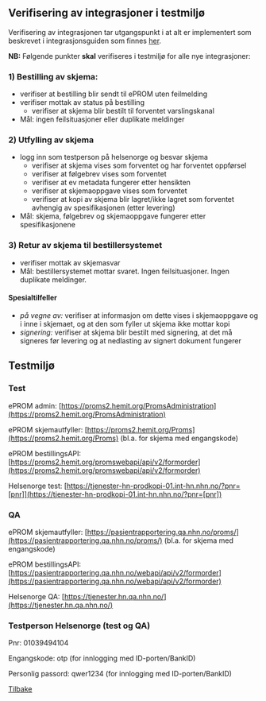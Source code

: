 
## Verifisering av integrasjoner i testmiljø

Verifisering av integrasjonen tar utgangspunkt i at alt er implementert som beskrevet i integrasjonsguiden som finnes [her](Integrasjonsguide). 

__NB:__ Følgende punkter __skal__ verifiseres i testmiljø for alle nye integrasjoner:

### 1) Bestilling av skjema:
- verifiser at bestilling blir sendt til ePROM uten feilmelding
- verifiser mottak av status på bestilling 
  - verifiser at skjema blir bestilt til forventet varslingskanal 
- Mål: ingen feilsituasjoner eller duplikate meldinger

### 2) Utfylling av skjema
- logg inn som testperson på helsenorge og besvar skjema 
  - verifiser at skjema vises som forventet og har forventet oppførsel   
  - verifiser at følgebrev vises som forventet
  - verifiser at ev metadata fungerer etter hensikten
  - verifiser at skjemaoppgave vises som forventet
  - verifiser at kopi av skjema blir lagret/ikke lagret som forventet avhengig av spesifikasjonen (etter levering)
- Mål: skjema, følgebrev og skjemaoppgave fungerer etter spesifikasjonene

### 3) Retur av skjema til bestillersystemet
- verifiser mottak av skjemasvar
- Mål: bestillersystemet mottar svaret. Ingen feilsituasjoner. Ingen duplikate meldinger.

#### Spesialtilfeller
  - _på vegne av:_ verifiser at informasjon om dette vises i skjemaoppgave og i inne i skjemaet, og at den som fyller ut skjema ikke mottar kopi
  - _signering:_ verifiser at skjema blir bestilt med signering, at det må signeres før levering og at nedlasting av signert dokument fungerer

## Testmiljø

### Test

ePROM admin: [https://proms2.hemit.org/PromsAdministration](https://proms2.hemit.org/PromsAdministration)

ePROM skjemautfyller: [https://proms2.hemit.org/Proms](https://proms2.hemit.org/Proms) (bl.a. for skjema med engangskode)

ePROM bestillingsAPI: [https://proms2.hemit.org/promswebapi/api/v2/formorder](https://proms2.hemit.org/promswebapi/api/v2/formorder)

Helsenorge test: [https://tjenester-hn-prodkopi-01.int-hn.nhn.no/?pnr=[pnr]](https://tjenester-hn-prodkopi-01.int-hn.nhn.no/?pnr=[pnr])

### QA

ePROM skjemautfyller: [https://pasientrapportering.qa.nhn.no/proms/](https://pasientrapportering.qa.nhn.no/proms/) (bl.a. for skjema med engangskode)

ePROM bestillingsAPI: [https://pasientrapportering.qa.nhn.no/webapi/api/v2/formorder](https://pasientrapportering.qa.nhn.no/webapi/api/v2/formorder)

Helsenorge QA: [https://tjenester.hn.qa.nhn.no/](https://tjenester.hn.qa.nhn.no/)

### Testperson Helsenorge (test og QA)
Pnr: 01039494104

Engangskode: otp (for innlogging med ID-porten/BankID)

Personlig passord: qwer1234 (for innlogging med ID-porten/BankID)

[Tilbake](./)
